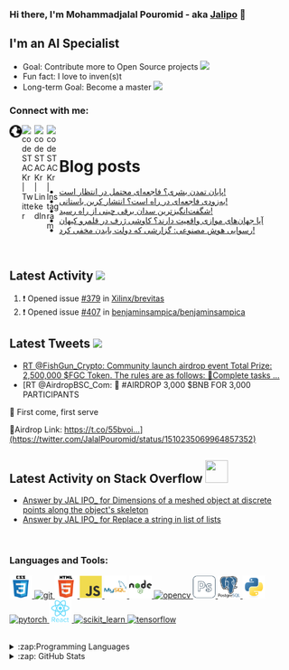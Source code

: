 ### Hi there, I'm Mohammadjalal Pouromid - aka [Jalipo][website] 👋
## I'm an AI Specialist

 
- Goal: Contribute more to Open Source projects <img src="https://media.giphy.com/media/WUlplcMpOCEmTGBtBW/giphy.gif" width="30">
- Fun fact: I love to inven(s)t
- Long-term Goal: Become a master <img src="https://media.giphy.com/media/BMyEGC1ZzwS6W2cc5n/giphy.gif"  width="30" >

### Connect with me:

[<img align="left" alt="codeSTACKr.com" width="22px" src="https://raw.githubusercontent.com/iconic/open-iconic/master/svg/globe.svg" />][website]
[<img align="left" alt="codeSTACKr | Twitter" width="22px" src="https://cdn.jsdelivr.net/npm/simple-icons@v3/icons/twitter.svg" />][twitter]
[<img align="left" alt="codeSTACKr | LinkedIn" width="22px" src="https://cdn.jsdelivr.net/npm/simple-icons@v3/icons/linkedin.svg" />][linkedin]
[<img align="left" alt="codeSTACKr | Instagram" width="22px" src="https://cdn.jsdelivr.net/npm/simple-icons@v3/icons/instagram.svg" />][instagram]

<br />

# Blog posts
<!-- BLOG-POST-LIST:START -->
- [پایان تمدن بشری؟ فاجعه‌ای محتمل در انتظار است!](https://cyberuni.ir/blog/%D9%BE%D8%A7%DB%8C%D8%A7%D9%86-%D8%AA%D9%85%D8%AF%D9%86-%D8%A8%D8%B4%D8%B1%DB%8C-%D9%81%D8%A7%D8%AC%D8%B9%D9%87%D8%A7%DB%8C-%D9%85%D8%AD%D8%AA%D9%85%D9%84-%D8%AF%D8%B1-%D8%A7%D9%86%D8%AA%D8%B8%D8%A7%D8%B1-%D8%A7%D8%B3%D8%AA/)
- [به‌زودی فاجعه‌ای در راه است؟ انتشار کربن باستانی!](https://cyberuni.ir/blog/%D8%A8%D9%87%D8%B2%D9%88%D8%AF%DB%8C-%D9%81%D8%A7%D8%AC%D8%B9%D9%87%D8%A7%DB%8C-%D8%AF%D8%B1-%D8%B1%D8%A7%D9%87-%D8%A7%D8%B3%D8%AA-%D8%A7%D9%86%D8%AA%D8%B4%D8%A7%D8%B1-%DA%A9%D8%B1%D8%A8%D9%86-%D8%A8%D8%A7%D8%B3%D8%AA%D8%A7%D9%86%DB%8C/)
- [شگفت‌انگیزترین سدان برقی چینی از راه رسید!](https://cyberuni.ir/blog/%D8%B4%DA%AF%D9%81%D8%AA%D8%A7%D9%86%DA%AF%DB%8C%D8%B2%D8%AA%D8%B1%DB%8C%D9%86-%D8%B3%D8%AF%D8%A7%D9%86-%D8%A8%D8%B1%D9%82%DB%8C-%DA%86%DB%8C%D9%86%DB%8C-%D8%A7%D8%B2-%D8%B1%D8%A7%D9%87-%D8%B1%D8%B3%DB%8C%D8%AF/)
- [آیا جهان‌های موازی واقعیت دارند؟ کاوشی ژرف در قلمرو کیهان](https://cyberuni.ir/blog/%D8%A2%DB%8C%D8%A7-%D8%AC%D9%87%D8%A7%D9%86%D9%87%D8%A7%DB%8C-%D9%85%D9%88%D8%A7%D8%B2%DB%8C-%D9%88%D8%A7%D9%82%D8%B9%DB%8C%D8%AA-%D8%AF%D8%A7%D8%B1%D9%86%D8%AF-%DA%A9%D8%A7%D9%88%D8%B4%DB%8C-%DA%98%D8%B1%D9%81-%D8%AF%D8%B1-%D9%82%D9%84%D9%85%D8%B1%D9%88-%DA%A9%DB%8C%D9%87%D8%A7%D9%86/)
- [رسوایی هوش مصنوعی: گزارشی که دولت بایدن مخفی کرد!](https://cyberuni.ir/blog/%D8%B1%D8%B3%D9%88%D8%A7%DB%8C%DB%8C-%D9%87%D9%88%D8%B4-%D9%85%D8%B5%D9%86%D9%88%D8%B9%DB%8C-%DA%AF%D8%B2%D8%A7%D8%B1%D8%B4%DB%8C-%DA%A9%D9%87-%D8%AF%D9%88%D9%84%D8%AA-%D8%A8%D8%A7%DB%8C%D8%AF%D9%86-%D9%85%D8%AE%D9%81%DB%8C-%DA%A9%D8%B1%D8%AF/)
<!-- BLOG-POST-LIST:END -->


<br/>

## Latest Activity <img src="https://raw.githubusercontent.com/innng/innng/master/assets/kyubey.gif" width="80"> 
<!--START_SECTION:activity-->
1. ❗️ Opened issue [#379](https://github.com/Xilinx/brevitas/issues/379) in [Xilinx/brevitas](https://github.com/Xilinx/brevitas)
2. ❗️ Opened issue [#407](https://github.com/benjaminsampica/benjaminsampica/issues/407) in [benjaminsampica/benjaminsampica](https://github.com/benjaminsampica/benjaminsampica)
<!--END_SECTION:activity-->


## Latest Tweets <img src="https://media.giphy.com/media/26BRxIdjE82KNmVJm/giphy.gif" width="30"> 

<!-- TWITTER:START -->
- [RT @FishGun_Crypto: Community launch airdrop event
Total Prize: 2,500,000 $FGC Token. The rules are as follows:
🐡Complete tasks ...](https://twitter.com/JalalPouromid/status/1510434904487743493)
- [RT @AirdropBSC_Com: 🎁 #AIRDROP 3,000 $BNB FOR 3,000 PARTICIPANTS 

🎁 First come, first serve

🔗Airdrop Link: https://t.co/55bvoi...](https://twitter.com/JalalPouromid/status/1510235069964857352)
<!-- TWITTER:END -->

## Latest Activity on Stack Overflow  <img src="https://media.giphy.com/media/ule4vhcY1xEKQ/giphy.gif" height="40" width = '40'> 

<!-- STACKOVERFLOW:START -->
- [Answer by JAL IPO_ for Dimensions of a meshed object at discrete points along the object&#39;s skeleton](https://stackoverflow.com/questions/79000040/dimensions-of-a-meshed-object-at-discrete-points-along-the-objects-skeleton/79051975#79051975)
- [Answer by JAL IPO_ for Replace a string in list of lists](https://stackoverflow.com/questions/13781828/replace-a-string-in-list-of-lists/75055822#75055822)
<!-- STACKOVERFLOW:END -->

<br/>

  <h3 align="left">Languages and Tools:</h3>
<p align="left"> <a href="https://www.w3schools.com/css/" target="_blank"> <img src="https://raw.githubusercontent.com/devicons/devicon/master/icons/css3/css3-original-wordmark.svg" alt="css3" width="40" height="40"/> </a> <a href="https://git-scm.com/" target="_blank"> <img src="https://www.vectorlogo.zone/logos/git-scm/git-scm-icon.svg" alt="git" width="40" height="40"/> </a> <a href="https://www.w3.org/html/" target="_blank"> <img src="https://raw.githubusercontent.com/devicons/devicon/master/icons/html5/html5-original-wordmark.svg" alt="html5" width="40" height="40"/> </a> <a href="https://developer.mozilla.org/en-US/docs/Web/JavaScript" target="_blank"> <img src="https://raw.githubusercontent.com/devicons/devicon/master/icons/javascript/javascript-original.svg" alt="javascript" width="40" height="40"/> </a> <a href="https://www.mysql.com/" target="_blank"> <img src="https://raw.githubusercontent.com/devicons/devicon/master/icons/mysql/mysql-original-wordmark.svg" alt="mysql" width="40" height="40"/> </a> <a href="https://nodejs.org" target="_blank"> <img src="https://raw.githubusercontent.com/devicons/devicon/master/icons/nodejs/nodejs-original-wordmark.svg" alt="nodejs" width="40" height="40"/> </a> <a href="https://opencv.org/" target="_blank"> <img src="https://www.vectorlogo.zone/logos/opencv/opencv-icon.svg" alt="opencv" width="40" height="40"/> </a> <a href="https://www.photoshop.com/en" target="_blank"> <img src="https://raw.githubusercontent.com/devicons/devicon/master/icons/photoshop/photoshop-line.svg" alt="photoshop" width="40" height="40"/> </a> <a href="https://www.postgresql.org" target="_blank"> <img src="https://raw.githubusercontent.com/devicons/devicon/master/icons/postgresql/postgresql-original-wordmark.svg" alt="postgresql" width="40" height="40"/> </a> <a href="https://www.python.org" target="_blank"> <img src="https://raw.githubusercontent.com/devicons/devicon/master/icons/python/python-original.svg" alt="python" width="40" height="40"/> </a> <a href="https://pytorch.org/" target="_blank"> <img src="https://www.vectorlogo.zone/logos/pytorch/pytorch-icon.svg" alt="pytorch" width="40" height="40"/> </a> <a href="https://reactjs.org/" target="_blank"> <img src="https://raw.githubusercontent.com/devicons/devicon/master/icons/react/react-original-wordmark.svg" alt="react" width="40" height="40"/> </a> <a href="https://scikit-learn.org/" target="_blank"> <img src="https://upload.wikimedia.org/wikipedia/commons/0/05/Scikit_learn_logo_small.svg" alt="scikit_learn" width="40" height="40"/> </a> <a href="https://www.tensorflow.org" target="_blank"> <img src="https://www.vectorlogo.zone/logos/tensorflow/tensorflow-icon.svg" alt="tensorflow" width="40" height="40"/> </a> </p>

<br/>



<details>
  <summary>:zap:Programming Languages</summary>

  [![Top Langs](https://github-readme-stats.vercel.app/api/top-langs/?username=iamjalipo)](https://github.com/anuraghazra/github-readme-stats)

</details>

<details>
  <summary>:zap: GitHub Stats</summary>

  <img align="left" alt="jalipo" src="https://github-readme-stats.codestackr.vercel.app/api?username=iamjalipo&theme=vue&show_icons=true&hide_border=true" />

</details>




[website]: https://iamjalipo.github.io/
[twitter]: https://twitter.com/JalalPouromid
[instagram]: https://www.instagram.com/jalipo_/
[linkedin]: https://www.linkedin.com/in/mohammadjalal-pouromid-9568901b0

